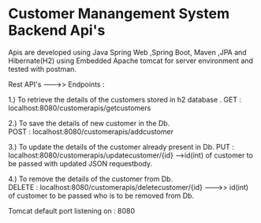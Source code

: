 # Customer Manangement System Backend Api's 
 
  Apis are developed using Java Spring Web ,Spring Boot, Maven ,JPA and Hibernate(H2) using Embedded Apache tomcat for   server environment and tested with postman. 

 Rest API's --->> Endpoints : 

1.) To retrieve the details of the customers stored in h2 database . 
    GET : localhost:8080/customerapis/getcustomers

2.) To save the details of new customer in the Db.  
    POST : localhost:8080/customerapis/addcustomer
    
3.) To update the details of the customer already present in Db. 
    PUT : localhost:8080/customerapis/updatecustomer/{id} -->id(int) of customer to be passed with updated JSON requestbody.
    
4.) To remove the details of the customer from Db.  
    DELETE : localhost:8080/customerapis/deletecustomer/{id} --->> id(int) of customer to be passed who is to be removed from Db.   


 Tomcat default port listening on : 8080


